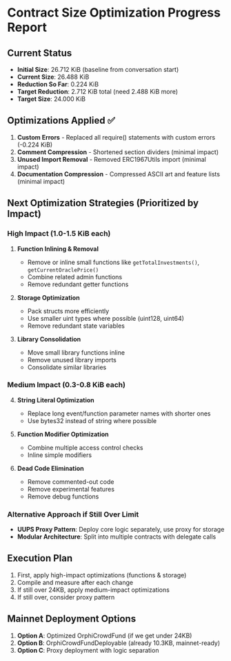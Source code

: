 # Contract Size Optimization Progress Report

## Current Status
- **Initial Size**: 26.712 KiB (baseline from conversation start)
- **Current Size**: 26.488 KiB
- **Reduction So Far**: 0.224 KiB
- **Target Reduction**: 2.712 KiB total (need 2.488 KiB more)
- **Target Size**: 24.000 KiB

## Optimizations Applied ✅
1. **Custom Errors** - Replaced all require() statements with custom errors (-0.224 KiB)
2. **Comment Compression** - Shortened section dividers (minimal impact)
3. **Unused Import Removal** - Removed ERC1967Utils import (minimal impact)
4. **Documentation Compression** - Compressed ASCII art and feature lists (minimal impact)

## Next Optimization Strategies (Prioritized by Impact)

### High Impact (1.0-1.5 KiB each)
1. **Function Inlining & Removal**
   - Remove or inline small functions like `getTotalInvestments()`, `getCurrentOraclePrice()`
   - Combine related admin functions
   - Remove redundant getter functions

2. **Storage Optimization**
   - Pack structs more efficiently
   - Use smaller uint types where possible (uint128, uint64)
   - Remove redundant state variables

3. **Library Consolidation**
   - Move small library functions inline
   - Remove unused library imports
   - Consolidate similar libraries

### Medium Impact (0.3-0.8 KiB each)
4. **String Literal Optimization**
   - Replace long event/function parameter names with shorter ones
   - Use bytes32 instead of string where possible

5. **Function Modifier Optimization**
   - Combine multiple access control checks
   - Inline simple modifiers

6. **Dead Code Elimination**
   - Remove commented-out code
   - Remove experimental features
   - Remove debug functions

### Alternative Approach if Still Over Limit
- **UUPS Proxy Pattern**: Deploy core logic separately, use proxy for storage
- **Modular Architecture**: Split into multiple contracts with delegate calls

## Execution Plan
1. First, apply high-impact optimizations (functions & storage)
2. Compile and measure after each change
3. If still over 24KB, apply medium-impact optimizations
4. If still over, consider proxy pattern

## Mainnet Deployment Options
1. **Option A**: Optimized OrphiCrowdFund (if we get under 24KB)
2. **Option B**: OrphiCrowdFundDeployable (already 10.3KB, mainnet-ready)
3. **Option C**: Proxy deployment with logic separation
